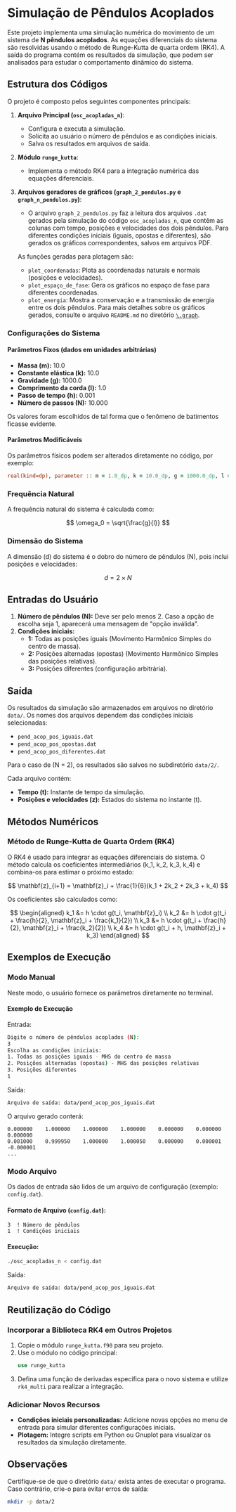 
# Simulação de Pêndulos Acoplados

Este projeto implementa uma simulação numérica do movimento de um sistema de **N pêndulos acoplados**. As equações diferenciais do sistema são resolvidas usando o método de Runge-Kutta de quarta ordem (RK4). A saída do programa contém os resultados da simulação, que podem ser analisados para estudar o comportamento dinâmico do sistema.

## Estrutura dos Códigos

O projeto é composto pelos seguintes componentes principais:

1. **Arquivo Principal (`osc_acopladas_n`)**:
   - Configura e executa a simulação.
   - Solicita ao usuário o número de pêndulos e as condições iniciais.
   - Salva os resultados em arquivos de saída.

2. **Módulo `runge_kutta`**:
   - Implementa o método RK4 para a integração numérica das equações diferenciais.

3. **Arquivos geradores de gráficos (`graph_2_pendulos.py` e `graph_n_pendulos.py`)**:
   - O arquivo `graph_2_pendulos.py` faz a leitura dos arquivos `.dat` gerados pela simulação do código `osc_acopladas_n`, que contêm as colunas com tempo, posições e velocidades dos dois pêndulos. Para diferentes condições iniciais (iguais, opostas e diferentes), são gerados os gráficos correspondentes, salvos em arquivos PDF.
   
   As funções geradas para plotagem são:
   - `plot_coordenadas`: Plota as coordenadas naturais e normais (posições e velocidades).
   - `plot_espaço_de_fase`: Gera os gráficos no espaço de fase para diferentes coordenadas.
   - `plot_energia`: Mostra a conservação e a transmissão de energia entre os dois pêndulos.
Para mais detalhes sobre os gráficos gerados, consulte o arquivo `README.md` no diretório [`\.graph`](./.graph/README.md).

### Configurações do Sistema

#### Parâmetros Fixos (dados em unidades arbitrárias)
- **Massa (m):** 10.0 
- **Constante elástica (k):** 10.0 
- **Gravidade (g):** 1000.0
- **Comprimento da corda (l):** 1.0
- **Passo de tempo (h):** 0.001
- **Número de passos (N):** 10.000

Os valores foram escolhidos de tal forma que o fenômeno de batimentos ficasse evidente.

#### Parâmetros Modificáveis
Os parâmetros físicos podem ser alterados diretamente no código, por exemplo:

```fortran
real(kind=dp), parameter :: m = 1.0_dp, k = 10.0_dp, g = 1000.0_dp, l = 1.0_dp
```

### Frequência Natural
A frequência natural do sistema é calculada como:

$$
\omega_0 = \sqrt{\frac{g}{l}}
$$

### Dimensão do Sistema
A dimensão \(d\) do sistema é o dobro do número de pêndulos \(N\), pois inclui posições e velocidades:

$$
d = 2\times N
$$

## Entradas do Usuário
1. **Número de pêndulos (N):** Deve ser pelo menos 2. Caso a opção de escolha seja 1, aparecerá uma mensagem de "opção inválida".
2. **Condições iniciais:**
   - **1:** Todas as posições iguais (Movimento Harmônico Simples do centro de massa).
   - **2:** Posições alternadas (opostas) (Movimento Harmônico Simples das posições relativas).
   - **3:** Posições diferentes (configuração arbitrária).

## Saída

Os resultados da simulação são armazenados em arquivos no diretório `data/`. Os nomes dos arquivos dependem das condições iniciais selecionadas:

- `pend_acop_pos_iguais.dat`
- `pend_acop_pos_opostas.dat`
- `pend_acop_pos_diferentes.dat`

Para o caso de \(N = 2\), os resultados são salvos no subdiretório `data/2/`.

Cada arquivo contém:
- **Tempo (t):** Instante de tempo da simulação.
- **Posições e velocidades (z):** Estados do sistema no instante \(t\).

## Métodos Numéricos

### Método de Runge-Kutta de Quarta Ordem (RK4)
O RK4 é usado para integrar as equações diferenciais do sistema. O método calcula os coeficientes intermediários \(k_1, k_2, k_3, k_4\) e combina-os para estimar o próximo estado:

$$
\mathbf{z}_{i+1} = \mathbf{z}_i + \frac{1}{6}(k_1 + 2k_2 + 2k_3 + k_4)
$$

Os coeficientes são calculados como:

$$
\begin{aligned}
k_1 &= h \cdot g(t_i, \mathbf{z}_i) \\
k_2 &= h \cdot g(t_i + \frac{h}{2}, \mathbf{z}_i + \frac{k_1}{2}) \\
k_3 &= h \cdot g(t_i + \frac{h}{2}, \mathbf{z}_i + \frac{k_2}{2}) \\
k_4 &= h \cdot g(t_i + h, \mathbf{z}_i + k_3)
\end{aligned}
$$

## Exemplos de Execução

### Modo Manual
Neste modo, o usuário fornece os parâmetros diretamente no terminal.

#### Exemplo de Execução
Entrada:
```bash
Digite o número de pêndulos acoplados (N):
3
Escolha as condições iniciais:
1. Todas as posições iguais - MHS do centro de massa
2. Posições alternadas (opostas) - MHS das posições relativas
3. Posições diferentes
1
```

Saída:
```bash
Arquivo de saída: data/pend_acop_pos_iguais.dat
```

O arquivo gerado conterá:
```
0.000000    1.000000    1.000000    1.000000    0.000000    0.000000    0.000000
0.001000    0.999950    1.000000    1.000050    0.000000    0.000001    -0.000001
...
```

### Modo Arquivo
Os dados de entrada são lidos de um arquivo de configuração (exemplo: `config.dat`).

#### Formato de Arquivo (`config.dat`):
```
3  ! Número de pêndulos
1  ! Condições iniciais
```

#### Execução:
```bash
./osc_acopladas_n < config.dat
```

Saída:
```bash
Arquivo de saída: data/pend_acop_pos_iguais.dat
```
## Reutilização do Código

### Incorporar a Biblioteca RK4 em Outros Projetos
1. Copie o módulo `runge_kutta.f90` para seu projeto.
2. Use o módulo no código principal:
   ```fortran
   use runge_kutta
   ```
3. Defina uma função de derivadas específica para o novo sistema e utilize `rk4_multi` para realizar a integração.

### Adicionar Novos Recursos
- **Condições iniciais personalizadas:** Adicione novas opções no menu de entrada para simular diferentes configurações iniciais.
- **Plotagem:** Integre scripts em Python ou Gnuplot para visualizar os resultados da simulação diretamente.

## Observações

Certifique-se de que o diretório `data/` exista antes de executar o programa. Caso contrário, crie-o para evitar erros de saída:

```bash
mkdir -p data/2
```
